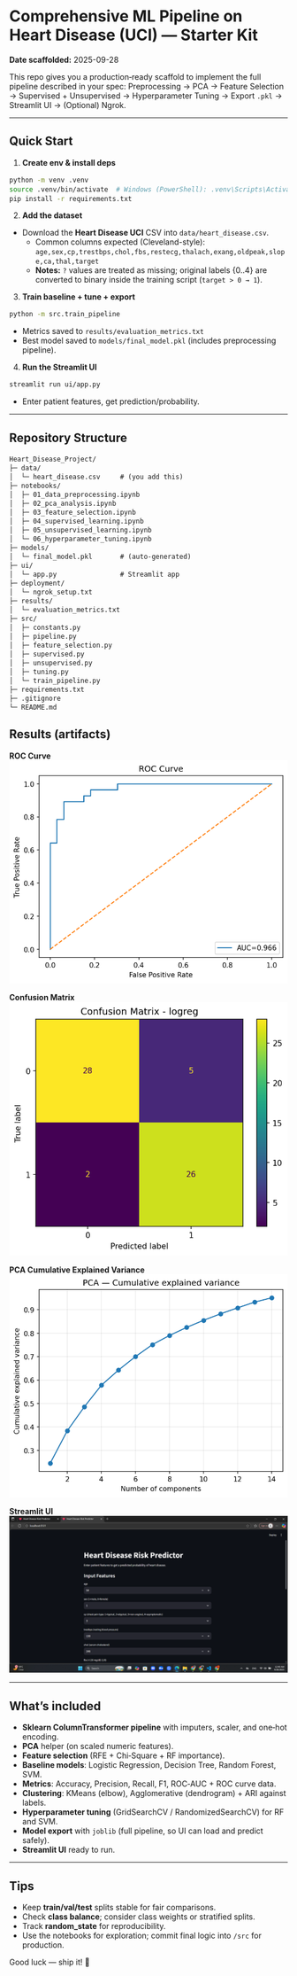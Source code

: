 # Comprehensive ML Pipeline on Heart Disease (UCI) — Starter Kit

**Date scaffolded:** 2025-09-28

This repo gives you a production‑ready scaffold to implement the full pipeline described in your spec:
Preprocessing → PCA → Feature Selection → Supervised + Unsupervised → Hyperparameter Tuning → Export `.pkl` → Streamlit UI → (Optional) Ngrok.

---

## Quick Start

1) **Create env & install deps**
```bash
python -m venv .venv
source .venv/bin/activate  # Windows (PowerShell): .venv\Scripts\Activate
pip install -r requirements.txt
```

2) **Add the dataset**
- Download the **Heart Disease UCI** CSV into `data/heart_disease.csv`.
  - Common columns expected (Cleveland-style):  
    `age,sex,cp,trestbps,chol,fbs,restecg,thalach,exang,oldpeak,slope,ca,thal,target`  
  - **Notes:** `?` values are treated as missing; original labels {0..4} are converted to binary inside the training script (`target > 0 → 1`).

3) **Train baseline + tune + export**
```bash
python -m src.train_pipeline
```
- Metrics saved to `results/evaluation_metrics.txt`
- Best model saved to `models/final_model.pkl` (includes preprocessing pipeline).

4) **Run the Streamlit UI**
```bash
streamlit run ui/app.py
```
- Enter patient features, get prediction/probability.

---

## Repository Structure

```
Heart_Disease_Project/
├─ data/
│  └─ heart_disease.csv     # (you add this)
├─ notebooks/
│  ├─ 01_data_preprocessing.ipynb
│  ├─ 02_pca_analysis.ipynb
│  ├─ 03_feature_selection.ipynb
│  ├─ 04_supervised_learning.ipynb
│  ├─ 05_unsupervised_learning.ipynb
│  └─ 06_hyperparameter_tuning.ipynb
├─ models/
│  └─ final_model.pkl       # (auto-generated)
├─ ui/
│  └─ app.py                # Streamlit app
├─ deployment/
│  └─ ngrok_setup.txt
├─ results/
│  └─ evaluation_metrics.txt
├─ src/
│  ├─ constants.py
│  ├─ pipeline.py
│  ├─ feature_selection.py
│  ├─ supervised.py
│  ├─ unsupervised.py
│  ├─ tuning.py
│  └─ train_pipeline.py
├─ requirements.txt
├─ .gitignore
└─ README.md
```
## Results (artifacts)

**ROC Curve**  
![ROC Curve](results/roc_curve.png)

**Confusion Matrix**  
![Confusion Matrix](results/confusion_matrix.png)

**PCA Cumulative Explained Variance**  
![PCA Explained Variance](results/pca_explained_variance.png)

**Streamlit UI**  
![App UI](results/ui_screenshot.png)

---

## What’s included

- **Sklearn ColumnTransformer pipeline** with imputers, scaler, and one‑hot encoding.
- **PCA** helper (on scaled numeric features).
- **Feature selection** (RFE + Chi‑Square + RF importance).
- **Baseline models**: Logistic Regression, Decision Tree, Random Forest, SVM.
- **Metrics**: Accuracy, Precision, Recall, F1, ROC‑AUC + ROC curve data.
- **Clustering**: KMeans (elbow), Agglomerative (dendrogram) + ARI against labels.
- **Hyperparameter tuning** (GridSearchCV / RandomizedSearchCV) for RF and SVM.
- **Model export** with `joblib` (full pipeline, so UI can load and predict safely).
- **Streamlit UI** ready to run.

---

## Tips

- Keep **train/val/test** splits stable for fair comparisons.
- Check **class balance**; consider class weights or stratified splits.
- Track **random_state** for reproducibility.
- Use the notebooks for exploration; commit final logic into `/src` for production.

Good luck — ship it! 🚀
